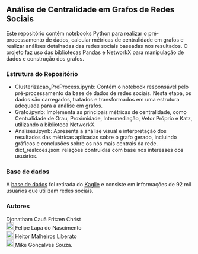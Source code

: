 ## Análise de Centralidade em Grafos de Redes Sociais
Este repositório contém notebooks Python para realizar o pré-processamento de dados, calcular métricas de centralidade em grafos e realizar análises detalhadas das redes sociais baseadas nos resultados. O projeto faz uso das bibliotecas Pandas e NetworkX para manipulação de dados e construção dos grafos.

### Estrutura do Repositório
- Clusterizacao_PreProcess.ipynb: Contém o notebook responsável pelo pré-processamento da base de dados de redes sociais. Nesta etapa, os dados são carregados, tratados e transformados em uma estrutura adequada para a análise em grafos.
- Grafo.ipynb: Implementa as principais métricas de centralidade, como Centralidade de Grau, Proximidade, Intermediação, Vetor Próprio e Katz, utilizando a biblioteca NetworkX.
- Analises.ipynb: Apresenta a análise visual e interpretação dos resultados das métricas aplicadas sobre o grafo gerado, incluindo gráficos e conclusões sobre os nós mais centrais da rede.
dict_realcoes.json: relações contruídas com base nos interesses dos usuários.

### Base de dados
A [base de dados]( https://www.kaggle.com/datasets/arindamsahoo/social-media-users) foi retirada do [Kaglle](https://www.kaggle.com/) e consiste em informações de 92 mil usuários que utilizam redes sociais.

### Autores
Djonatham Cauã Fritzen Christ  
<a href="https://www.linkedin.com/in/felipelapadn/">
  <img src="https://cdn-icons-png.flaticon.com/512/174/174857.png" alt="LinkedIn" width="20" height="20">
</a> Felipe Lapa do Nascimento  
<a href="https://www.linkedin.com/in/heitor-malheiros-liberato/">
  <img src="https://cdn-icons-png.flaticon.com/512/174/174857.png" alt="LinkedIn" width="20" height="20">
</a> Heitor Malheiros Liberato  
<a href="https://www.linkedin.com/in/mikegsouza/">
  <img src="https://cdn-icons-png.flaticon.com/512/174/174857.png" alt="LinkedIn" width="20" height="20">
</a> Mike Gonçalves Souza.

